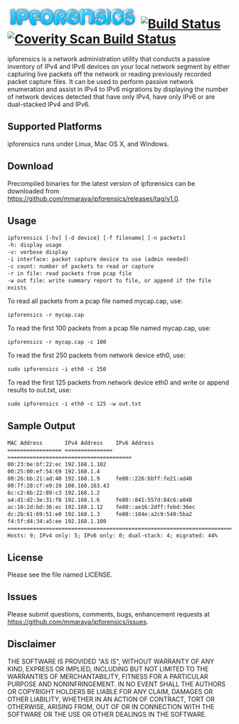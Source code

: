 ![ipforensics logo](ipforensics.png "ipforensics") [![Build Status](https://travis-ci.org/mmaraya/ipforensics.png?branch=master)](https://travis-ci.org/mmaraya/ipforensics) [![Coverity Scan Build Status](https://scan.coverity.com/projects/1937/badge.svg)](https://scan.coverity.com/projects/1937)
==================================================

ipforensics is a network administration utility that conducts a passive inventory of IPv4 and IPv6 devices on your local network segment by either capturing live packets off the network or reading previously recorded packet capture files.  It can be used to perform passive network enumeration and assist in IPv4 to IPv6 migrations by displaying the number of network devices detected that have only IPv4, have only IPv6 or are dual-stacked IPv4 and IPv6.

Supported Platforms
-------------------

ipforensics runs under Linux, Mac OS X, and Windows. 

Download
--------

Precompiled binaries for the latest version of ipforensics can be downloaded from https://github.com/mmaraya/ipforensics/releases/tag/v1.0.

Usage
-----

    ipforensics [-hv] [-d device] [-f filename] [-n packets]
    -h: display usage
    -v: verbose display
    -i interface: packet capture device to use (admin needed)
    -c count: number of packets to read or capture
    -r in file: read packets from pcap file
    -w out file: write summary report to file, or append if the file exists

To read all packets from a pcap file named mycap.cap, use:

    ipforensics -r mycap.cap

To read the first 100 packets from a pcap file named mycap.cap, use:

    ipforensics -r mycap.cap -c 100
    
To read the first 250 packets from network device eth0, use:

    sudo ipforensics -i eth0 -c 250

To read the first 125 packets from network device eth0 and write or append results to out.txt, use:

    sudo ipforensics -i eth0 -c 125 -w out.txt
    
Sample Output
-------------

    MAC Address       IPv4 Address    IPv6 Address
    ================= =============== =======================================
    00:23:be:bf:22:ec 192.168.1.102
    00:25:00:ef:54:69 192.168.1.4
    00:26:bb:21:ad:40 192.168.1.9     fe80::226:bbff:fe21:ad40
    00:7f:28:cf:e9:19 108.160.163.43
    6c:c2:6b:22:89:c3 192.168.1.2
    a4:d1:d2:3e:31:f8 192.168.1.6     fe80::841:557d:84c6:a048
    ac:16:2d:bd:36:ec 192.168.1.12    fe80::ae16:2dff:febd:36ec
    dc:2b:61:69:51:e0 192.168.1.3     fe80::104e:a2c9:540:5ba2
    f4:5f:d4:34:a5:ee 192.168.1.100
    =========================================================================
    Hosts: 9; IPv4 only: 5; IPv6 only: 0; dual-stack: 4; migrated: 44%

License
-------

Please see the file named LICENSE. 

Issues
------

Please submit questions, comments, bugs, enhancement requests at https://github.com/mmaraya/ipforensics/issues.

Disclaimer
----------

THE SOFTWARE IS PROVIDED "AS IS", WITHOUT WARRANTY OF ANY KIND, EXPRESS OR IMPLIED, INCLUDING BUT NOT LIMITED TO THE WARRANTIES OF MERCHANTABILITY, FITNESS FOR A PARTICULAR PURPOSE AND NONINFRINGEMENT. IN NO EVENT SHALL THE AUTHORS OR COPYRIGHT HOLDERS BE LIABLE FOR ANY CLAIM, DAMAGES OR OTHER LIABILITY, WHETHER IN AN ACTION OF CONTRACT, TORT OR OTHERWISE, ARISING FROM, OUT OF OR IN CONNECTION WITH THE SOFTWARE OR THE USE OR OTHER DEALINGS IN THE SOFTWARE.
